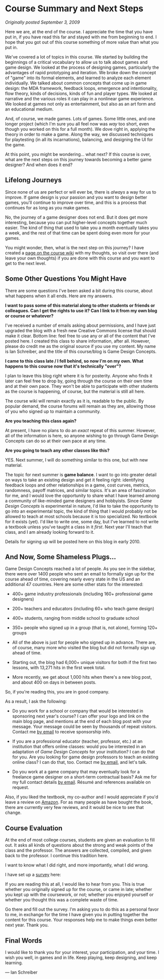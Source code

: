 # Course Summary and Next Steps

*Originally posted September 3, 2009*

Here we are, at the end of the course. I appreciate the time that you have put in, if you have read this far and stayed with me from beginning to end. I hope that you got out of this course something of more value than what you put in.

We've covered a lot of topics in this course. We started by building the beginnings of a critical vocabulary to allow us to talk about games and game design. We looked at the process of designing games, particularly the advantages of rapid prototyping and iteration. We broke down the concept of "game" into its formal elements, and learned to analyze each element individually. We talked about common concepts that come up in game design: the MDA framework, feedback loops, emergence and intentionality, flow theory, kinds of decisions, kinds of fun and player types. We looked at narrative and the various roles it can play in a nonlinear game experience. We looked at games not only as entertainment, but also as an art form and an educational medium.

And, of course, we made games. Lots of games. Some little ones, and one longer project (which I'm sure you all feel now was *way* too short, even though you worked on this for a full month). We dove right in, applying the theory in order to make a game. Along the way, we discussed techniques for playtesting (in all its incarnations), balancing, and designing the UI for the game.

At this point, you might be wondering… what next? If this course is over, what are the next steps on this journey towards becoming a better game designer? And when does it end?

## Lifelong Journeys

Since none of us are perfect or will ever be, there is *always* a way for us to improve. If game design is your passion and you want to design better games, you'll continue to improve over time, and this is a process that continues for as long as you make games.

No, the journey of a game designer does not end. But it does get more interesting, because you can put higher-level concepts together much easier. The kind of thing that used to take you a month eventually takes you a week, and the rest of that time can be spent doing even more for your games.

You might wonder, then, what is the next step on this journey? I have created a [page on the course wiki](http://gamedesignconcepts.pbworks.com/next-steps) with my thoughts, so visit over there (and leave your own thoughts) if you are done with this course and you want to get to the next level.

## Some Other Questions You Might Have

There are some questions I've been asked a bit during this course, about what happens when it all ends. Here are my answers.

**I want to pass some of this material along to other students or friends or colleagues. Can I get the rights to use it? Can I link to it from my own blog or course or whatever?**

I've received a number of emails asking about permissions, and I have just upgraded the blog with a fresh new Creative Commons license that should make it clear. Bottom line: feel free to use any or all of the content that I've posted here. I created this class to share information, after all. However, please do credit me as the original source if you use my content. My name is Ian Schreiber, and the title of this course/blog is Game Design Concepts.

**I came to this class late / I fell behind, so now I'm on my own. What happens to this course now that it's technically "over"?**

I plan to leave this blog right where it is for posterity. Anyone who finds it later can feel free to drop by, going through the course on their own time and at their own pace. They won't be able to participate with other students as the course is happening, of course, but the material is still all here.

The course wiki will remain exactly as it is, readable to the public. By popular demand, the course forums will remain as they are, allowing those of you who signed up to maintain a community.

**Are you teaching this class again?**

At present, I have no plans to do an *exact* repeat of this summer. However, all of the information is here, so anyone wishing to go through Game Design Concepts can do so at their own pace at any time.

**Are you going to teach any other classes like this?**

YES. Next summer, I will do something similar to this one, but with new material.

The topic for next summer is **game balance**. I want to go into greater detail on ways to take an existing design and get it feeling right: identifying feedback loops and other relationships in a game, cost curves, metrics, randomness, payoff matrices, and similar topics. It's an area of fascination for me, and I would love the opportunity to share what I have learned among a community of like-minded game designers and hobbyists. Since *Game Design Concepts* is experimental in nature, I'd like to take the opportunity to go into an experimental topic, the kind of thing that I would probably not be allowed to teach at most schools because it is too specialized. No textbook for it exists (yet). I'd like to write one, some day, but I've learned to not write a textbook unless you've taught a class in it *first*. Next year I'll teach that class, and I am already looking forward to it.

Details for signing up will be posted here on this blog in early 2010.

## And Now, Some Shameless Plugs…

Game Design Concepts reached a lot of people. As you see in the sidebar, there were over 1400 people who sent an email to formally sign up for the course ahead of time, covering nearly every state in the US and an additional 47 countries. Here are some other stats for the interested:

-   400+ game industry professionals (including 160+ professional game designers)

-   200+ teachers and educators (including 60+ who teach game design)

-   400+ students, ranging from middle school to graduate school

-   350+ people who signed up in a group (that is, not alone), forming 120+ groups

-   All of the above is just for people who signed up in advance. There are, of course, many more who visited the blog but did not formally sign up ahead of time.

-   Starting out, the blog had 6,000+ unique visitors for both if the first two lessons, with 13,271 hits in the first week total.

-   More recently, we get about 1,000 hits when there's a new blog post, and about 400 on days in between posts.

So, if you're reading this, you are in good company.

As a result, I ask the following:

-   Do you work for a school or company that would be interested in sponsoring next year's course? I can offer your logo and link on the main blog page, and mentions at the end of each blog post with your message. Your message could be seen by thousands of repeat visitors. Contact me [by email](mailto:gamedesignconcepts@yahoo.com) to receive sponsorship info.

-   If you are a professional educator (teacher, professor, etc.) at an institution that offers online classes: would you be interested in an adaptation of *Game Design Concepts* for your institution? I can do that for you. Are you looking for game design professors to teach an existing online class? I can do that, too. Contact me [by email](mailto:gamedesignconcepts@yahoo.com), and let's talk.

-   Do you work at a game company that may eventually look for a freelance game designer on a short-term contractual basis? Ask me for my full contact details [by email](mailto:gamedesignconcepts@yahoo.com). Résumé and references available on request.

Also, if you liked the textbook, my co-author and I would appreciate if you'd leave a review on [Amazon](http://www.amazon.com/gp/product/158450580X?ie=UTF8&tag=gamedesiconc-20&linkCode=as2&camp=1789&creative=9325&creativeASIN=158450580X). For as many people as have bought the book, there are currently very few reviews, and it would be nice to see that change.

## Course Evaluation

At the end of most college courses, students are given an evaluation to fill out. It asks all kinds of questions about the strong and weak points of the class and the professor. The answers are collected, compiled, and given back to the professor. I continue this tradition here.

I want to know what I did right, and more importantly, what I did wrong.

I have set up a [survey](http://survey.constantcontact.com/survey/a07e2kh03mmfz3laohv/start) here: 

If you are reading this at all, I would like to hear from you. This is true whether you originally signed up for the course, or came in late; whether you kept up with the coursework, or not; whether you enjoyed yourself or whether you thought this was a complete waste of time.

Go there and fill out the survey. I'm asking you to do this as a personal favor to me, in exchange for the time I have given you in putting together the content for this course. Your responses help me to make things even better next year. Thank you.

## Final Words

I would like to thank you for your interest, your participation, and your time. I wish you well, in games and in life. Keep playing, keep designing, and keep learning.

— Ian Schreiber
